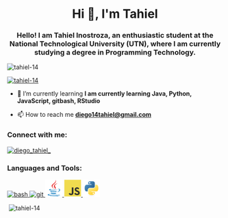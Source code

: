 <h1 align="center">Hi 👋, I'm Tahiel</h1>
<h3 align="center">Hello! I am Tahiel Inostroza, an enthusiastic student at the National Technological University (UTN), where I am currently studying a degree in Programming Technology.</h3>

<p align="left"> <img src="https://komarev.com/ghpvc/?username=tahiel-14&label=Profile%20views&color=0e75b6&style=flat" alt="tahiel-14" /> </p>

<p align="left"> <a href="https://github.com/ryo-ma/github-profile-trophy"><img src="https://github-profile-trophy.vercel.app/?username=tahiel-14" alt="tahiel-14" /></a> </p>

- 🌱 I’m currently learning **I am currently learning Java, Python, JavaScript, gitbash, RStudio**

- 📫 How to reach me **diego14tahiel@gmail.com**

<h3 align="left">Connect with me:</h3>
<p align="left">
<a href="https://instagram.com/diego_tahiel_" target="blank"><img align="center" src="https://raw.githubusercontent.com/rahuldkjain/github-profile-readme-generator/master/src/images/icons/Social/instagram.svg" alt="diego_tahiel_" height="30" width="40" /></a>
</p>

<h3 align="left">Languages and Tools:</h3>
<p align="left"> <a href="https://www.gnu.org/software/bash/" target="_blank" rel="noreferrer"> <img src="https://www.vectorlogo.zone/logos/gnu_bash/gnu_bash-icon.svg" alt="bash" width="40" height="40"/> </a> <a href="https://git-scm.com/" target="_blank" rel="noreferrer"> <img src="https://www.vectorlogo.zone/logos/git-scm/git-scm-icon.svg" alt="git" width="40" height="40"/> </a> <a href="https://www.java.com" target="_blank" rel="noreferrer"> <img src="https://raw.githubusercontent.com/devicons/devicon/master/icons/java/java-original.svg" alt="java" width="40" height="40"/> </a> <a href="https://developer.mozilla.org/en-US/docs/Web/JavaScript" target="_blank" rel="noreferrer"> <img src="https://raw.githubusercontent.com/devicons/devicon/master/icons/javascript/javascript-original.svg" alt="javascript" width="40" height="40"/> </a> <a href="https://www.python.org" target="_blank" rel="noreferrer"> <img src="https://raw.githubusercontent.com/devicons/devicon/master/icons/python/python-original.svg" alt="python" width="40" height="40"/> </a> </p>

<p>&nbsp;<img align="center" src="https://github-readme-stats.vercel.app/api?username=tahiel-14&show_icons=true&locale=en" alt="tahiel-14" /></p>

